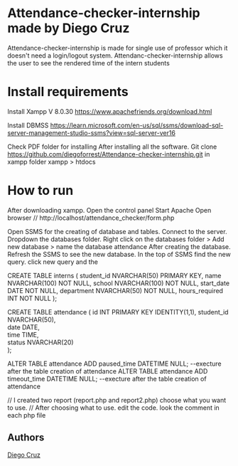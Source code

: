 # Attendance-checker-internship made by Diego Cruz
Attendance-checker-internship is made for single use of professor which it doesn't need a login/logout system.
 Attendanc-checker-internship allows the user to see the rendered time of the intern students

# Install requirements
Install Xampp V 8.0.30
https://www.apachefriends.org/download.html

Install DBMSS
https://learn.microsoft.com/en-us/sql/ssms/download-sql-server-management-studio-ssms?view=sql-server-ver16


Check PDF folder for installing
After installing all the software. Git clone https://github.com/diegoforrest/Attendance-checker-internship.git in xampp folder
xampp > htdocs 

# How to run #

After downloading xampp. Open the control panel
Start Apache
Open browser // http://localhost/attendance_checker/form.php

Open SSMS for the creating of database and tables. Connect to the server.
Dropdown the databases folder.
Right click on the databases folder > Add new database > name the database attendance
After creating the database. Refresh the SSMS to see the new database.
In the top of SSMS find the new query. click new query and the 

CREATE TABLE interns (
    student_id NVARCHAR(50) PRIMARY KEY,
    name NVARCHAR(100) NOT NULL,
    school NVARCHAR(100) NOT NULL,
    start_date DATE NOT NULL,
    department NVARCHAR(50) NOT NULL,
    hours_required INT NOT NULL
);

CREATE TABLE attendance (
    id INT PRIMARY KEY IDENTITY(1,1),
    student_id NVARCHAR(50),  
    date DATE,                
    time TIME,                
    status NVARCHAR(20)       
);


ALTER TABLE attendance ADD paused_time DATETIME NULL; --execture after the table creation of attendance
ALTER TABLE attendance ADD timeout_time DATETIME NULL; --execture after the table creation of attendance

// I created two report (report.php and report2.php) choose what you want to use. 
// After choosing what to use. edit the code. look the comment in each php file

## Authors
[Diego Cruz](https://github.com/diegoforrest)







